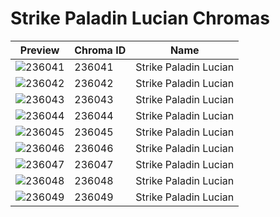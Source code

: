 # Strike Paladin Lucian Chromas

| Preview | Chroma ID | Name |
|---------|-----------|------|
| ![236041](https://raw.communitydragon.org/latest/plugins/rcp-be-lol-game-data/global/default/v1/champion-chroma-images/236/236041.png) | 236041 | Strike Paladin Lucian |
| ![236042](https://raw.communitydragon.org/latest/plugins/rcp-be-lol-game-data/global/default/v1/champion-chroma-images/236/236042.png) | 236042 | Strike Paladin Lucian |
| ![236043](https://raw.communitydragon.org/latest/plugins/rcp-be-lol-game-data/global/default/v1/champion-chroma-images/236/236043.png) | 236043 | Strike Paladin Lucian |
| ![236044](https://raw.communitydragon.org/latest/plugins/rcp-be-lol-game-data/global/default/v1/champion-chroma-images/236/236044.png) | 236044 | Strike Paladin Lucian |
| ![236045](https://raw.communitydragon.org/latest/plugins/rcp-be-lol-game-data/global/default/v1/champion-chroma-images/236/236045.png) | 236045 | Strike Paladin Lucian |
| ![236046](https://raw.communitydragon.org/latest/plugins/rcp-be-lol-game-data/global/default/v1/champion-chroma-images/236/236046.png) | 236046 | Strike Paladin Lucian |
| ![236047](https://raw.communitydragon.org/latest/plugins/rcp-be-lol-game-data/global/default/v1/champion-chroma-images/236/236047.png) | 236047 | Strike Paladin Lucian |
| ![236048](https://raw.communitydragon.org/latest/plugins/rcp-be-lol-game-data/global/default/v1/champion-chroma-images/236/236048.png) | 236048 | Strike Paladin Lucian |
| ![236049](https://raw.communitydragon.org/latest/plugins/rcp-be-lol-game-data/global/default/v1/champion-chroma-images/236/236049.png) | 236049 | Strike Paladin Lucian |